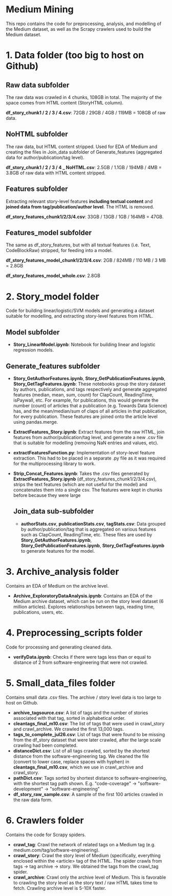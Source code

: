 # Medium Mining
This repo contains the code for preprocessing, analysis, and modelling of the Medium dataset, as well as the Scrapy crawlers used to build the Medium dataset.

# 1. Data folder (too big to host on Github)

## Raw data subfolder

The raw data was crawled in 4 chunks, 108GB in total. The majority of the space comes from HTML content (StoryHTML column).

**df_story_chunk1 / 2 / 3 / 4.csv**: 72GB /  29GB / 4GB / 119MB = 108GB of raw data.

## NoHTML subfolder

The raw data, but HTML content stripped. Used for EDA of Medium and creating the files in Join_data subfolder of Generate_features (aggregated data for author/publication/tag level).

**df_story_chunk1 / 2 / 3 / 4 _ NoHTML.csv**: 2.5GB /  1.1GB / 194MB / 4MB = 3.8GB of raw data with HTML content stripped.

## Features subfolder

Extracting relevant story-level features **including textual content** and **joined data from tag/publication/author level**. The HTML is removed. 

**df_story_features_chunk1/2/3/4.csv**: 33GB / 13GB / 1GB / 164MB = 47GB.



## Features_model subfolder

The same as df_story_features, but with all textual features (i.e. Text, CodeBlockRaw) stripped, for feeding into a model.

**df_story_features_model_chunk1/2/3/4.csv**: 2GB / 824MB / 110 MB / 3 MB = 2.8GB

**df_story_features_model_whole.csv**: 2.8GB

# 2. Story_model folder

Code for building linear/logistic/SVM models and generating a dataset suitable for modelling, and extracting story-level features from HTML.

## Model subfolder

- **Story_LinearModel.ipynb**: Notebook for building linear and logistic regression models. 

## Generate_features subfolder

- **Story_GetAuthorFeatures.ipynb**, **Story_GetPublicationFeatures.ipynb**, **Story_GetTagFeatures.ipynb**: These notebooks group the story dataset by authors, publications, and tags respectively and generate aggregated features (median, mean, sum, count) for ClapCount, ReadingTime, isPaywall, etc. For example, for publications, this would generate the number (count) of articles that a publication (e.g. Towards Data Science) has, and the mean/median/sum of claps of all articles in that publication, for every publication.  These features are joined onto the article level using pandas.merge. 

- **ExtractFeatures_Story.ipynb**: Extract features from the raw HTML, join features from author/publication/tag level, and generate a new .csv file that is suitable for modelling (removing NaN entries and values, etc).

- **extractFeaturesFunction.py**: Implementation of story-level feature extraction. This had to be placed in a separate .py file as it was required for the multiprocessing library to work.

- **Strip_Concat_Features.ipynb**: Takes the .csv files generated by **ExtractFeatures_Story.ipynb** (df_story_features_chunk1/2/3/4.csv), strips the text features (which are not useful for the model) and concatenates them into a single csv. The features were kept in chunks before because they were large

  

  ## Join_data sub-subfolder

  - **authorStats.csv**, **publicationStats.csv**, **tagStats.csv**: Data grouped by author/publication/tag that is aggregated on various features such as ClapCount, ReadingTime, etc. These files are used by **Story_GetAuthorFeatures.ipynb**, **Story_GetPublicationFeatures.ipynb**, **Story_GetTagFeatures.ipynb** to generate features for the model.

# 3. Archive_analysis folder

Contains an EDA of Medium on the archive level.

- **Archive_ExploratoryDataAnalysis.ipynb**: Contains an EDA of the Medium archive dataset, which can be run on the story level dataset (6 million articles). Explores relationships between tags, reading time, publications, users, etc.

# 4. Preprocessing_scripts folder

Code for processing and generating cleaned data.

- **verifyData.ipynb**: Checks if there were tags less than or equal to distance of 2 from software-engineering that were not crawled. 

# 5. Small_data_files folder

Contains small data .csv files. The archive / story level data is too large to host on Github.

- **archive_tagsource.csv**: A list of tags and the number of stories associated with that tag, sorted in alphabetical order.
- **cleantags_final_m10.csv**: The list of tags that were used in crawl_story and crawl_archive. We crawled the first 13,000 tags. 
- **tags_to_complete_jul26.csv**: List of tags that were found to be missing from the df_story dataset that were later crawled, after the large scale crawling had been completed.
- **distanceDict.csv**: List of all tags crawled, sorted by the shortest distance from the software-engineering tag. We cleaned the file (convert to lower case, replace spaces with hyphen) in **cleantags_final_m10.csv**, which we use in crawl_archive and crawl_story.
- **pathDict.csv**: Tags sorted by shortest distance to software-engineering, with the shortest tag path shown. E.g. "code-coverage" -> "software-development" -> "software-engineering"
- **df_story_raw_sample.csv**: A sample of the first 100 articles crawled in the raw data form. 

# 6. Crawlers folder

Contains the code for Scrapy spiders.

- **crawl_tag**: Crawl the network of related tags on a Medium tag (e.g. medium.com/tag/software-engineering). 
- **crawl_story**: Crawl the story level of Medium (specifically, everything enclosed within the \<article> tag of the HTML. The spider crawls from tags -> tag archive -> story. We obtained the tags from the crawl_tag spider.
- **crawl_archive**: Crawl only the archive level of Medium. This is favorable to crawling the story level as the story text / raw HTML takes time to fetch. Crawling archive level is 5-10X faster. 